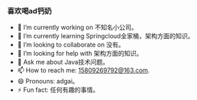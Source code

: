 ### 喜欢喝ad钙奶

- 🔭 I’m currently working on 不知名小公司。
- 🌱 I’m currently learning Springcloud全家桶，架构方面的知识。
- 👯 I’m looking to collaborate on 没有。
- 🤔 I’m looking for help with 架构方面的知识。
- 💬 Ask me about Java技术问题。
- 📫 How to reach me: 15809269792@163.com.
- 😄 Pronouns: adgai。
- ⚡ Fun fact: 任何有趣的事情。

<!--
**adgai/adgai** is a ✨ _special_ ✨ repository because its `README.md` (this file) appears on your GitHub profile.

Here are some ideas to get you started:

- 🔭 I’m currently working on ...
- 🌱 I’m currently learning ...
- 👯 I’m looking to collaborate on ...
- 🤔 I’m looking for help with ...
- 💬 Ask me about ...
- 📫 How to reach me: ...
- 😄 Pronouns: ...
- ⚡ Fun fact: ...
-->
